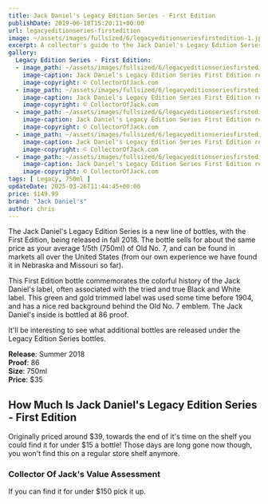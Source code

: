 ```yaml
---
title: Jack Daniel's Legacy Edition Series - First Edition
publishDate: 2019-06-18T15:20:11+00:00
url: legacyeditionseries-firstedition
image: ~/assets/images/fullsized/6/legacyeditionseriesfirstedition-1.jpg
excerpt: A collector's guide to the Jack Daniel's Legacy Edition Series First Edition release, the green label
gallery:
  Legacy Edition Series - First Edition:
  - image_path: ~/assets/images/fullsized/6/legacyeditionseriesfirstedition-1.jpg
    image-caption: Jack Daniel's Legacy Edition Series First Edition release, the green label
    image-copyright: © CollectorOfJack.com
  - image_path: ~/assets/images/fullsized/6/legacyeditionseriesfirstedition-2.jpg
    image-caption: Jack Daniel's Legacy Edition Series First Edition release, the green label
    image-copyright: © CollectorOfJack.com
  - image_path: ~/assets/images/fullsized/6/legacyeditionseriesfirstedition-3.jpg
    image-caption: Jack Daniel's Legacy Edition Series First Edition release, the green label
    image-copyright: © CollectorOfJack.com
  - image_path: ~/assets/images/fullsized/6/legacyeditionseriesfirstedition-4.jpg
    image-caption: Jack Daniel's Legacy Edition Series First Edition release, the green label
    image-copyright: © CollectorOfJack.com
  - image_path: ~/assets/images/fullsized/6/legacyeditionseriesfirstedition-5.jpg
    image-caption: Jack Daniel's Legacy Edition Series First Edition release, the green label
    image-copyright: © CollectorOfJack.com
tags: [ Legacy, 750ml ]
updateDate: 2025-03-26T11:44:45+00:00
price: $149.99
brand: "Jack Daniel's"
author: chris
---
```

The Jack Daniel's Legacy Edition Series is a new line of bottles, with the First Edition, being released in fall 2018. The bottle sells for about the same price as your average 1/5th (750ml) of Old No. 7, and can be found in markets all over the United States (from our own experience we have found it in Nebraska and Missouri so far).   

This First Edition bottle commemorates the colorful history of the Jack Daniel's label, often associated with the tried and true Black and White label. This green and gold trimmed label was used some time before 1904, and has a nice red background behind the Old No. 7 emblem. The Jack Daniel's inside is bottled at 86 proof.   
   
It'll be interesting to see what additional bottles are released under the Legacy Edition Series bottles.   
   
**Release**: Summer 2018   
**Proof**: 86   
**Size**: 750ml  
**Price**: $35   

## How Much Is Jack Daniel's Legacy Edition Series - First Edition
Originally priced around $39, towards the end of it's time on the shelf you could find it for under $15 a bottle! Those days are long gone now though, you won't find this on a regular store shelf anymore.
 
### Collector Of Jack's Value Assessment
If you can find it for under $150 pick it up.





